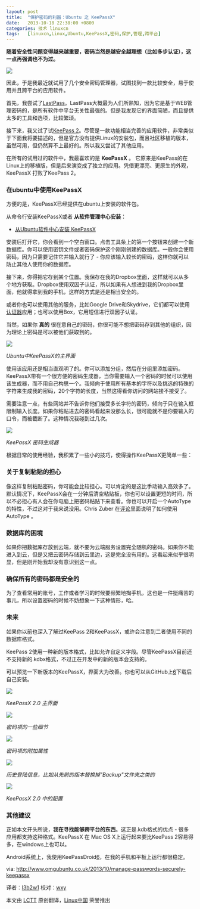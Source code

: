 ```yaml
---
layout: post
title:	"保护密码的利器：Ubuntu 之 KeePassX"
date:	2013-10-18 22:38:00 +0800 
categories:	技术 linuxcn 
tags:	[linuxcn,Linux,Ubuntu,KeePassX,密码,保护,管理,跨平台]
---
```



**随着安全性问题变得越来越重要，密码当然是越安全越理想（比如多步认证），这一点再强调也不为过。**


 ![](/Asserts/Images/album/201310/18/150116bdsr2w7k70wu355s.jpg)


因此，于是我最近就试用了几个安全密码管理器，试图找到一款比较安全，易于使用并且跨平台的应用软件。


首先，我尝试了[LastPass](https://lastpass.com/)。LastPass大概最为人们所熟知，因为它是基于WEB管理密码的，是所有软件中平台无关性最强的。但是我发现它的界面简陋，而且提供太多的工具和选项，比较繁琐。


接下来，我又试了试[KeePass 2](http://keepass.info/index.html)。尽管是一款功能相当完善的应用软件，非常类似于下面我将要描述的，但是官方没有提供Linux的安装包，而且社区移植的版本，虽然可用，但仍然算不上最好的。所以我又尝试了其他应用。


在所有的试用过的软件中，我最喜欢的是 **KeePassX** 。 它原来是KeePass的在Linux上的移植版，但是后来演变成了独立的应用。凭借更漂亮、更原生的外观，KeePassX 打败了KeePass 2。


### **在ubuntu中使用KeePassX**


方便的是，KeePassX已经提供在ubuntu上安装的软件包。


从命令行安装KeePassX或者 **从软件管理中心安装**：


* [从Ubuntu软件中心安装 KeePassX](http://apt.ubuntu.com/p/keepassx)


安装后打开它，你会看到一个空白窗口。点击工具条上的第一个按钮来创建一个新数据库。你可以使用密钥文件或者密码保护这个刚刚创建的数据库。一般你会使用密码，因为只需要记住它并输入就行了 - 你应该输入较长的密码，这样你就可以防止其他人使用你的数据库。


接下来，你得把它存到某个位置。我保存在我的Dropbox里面，这样就可以从多个地方获取。Dropbox使用双因子认证，所以如果有人想进到我的Dropbox里面，他就得拿到我的手机，这样的方式是还是相当安全的。


或者你也可以使用其他的服务，比如Google Drive和Skydrive，它们都可以使用[认证器](https://play.google.com/store/apps/details?id=com.google.android.apps.authenticator2&hl=en)应用；也可以使用Box，它用短信进行双因子认证。


当然，如果你 **真的** 很在意自己的密码，你很可能不想把密码存到其他的组织，因为理论上密码是可以被他们获取到的。


![](/Asserts/Images/album/201310/18/150117ajhahnodoni7fszi.png)


*Ubuntu中KeePassX的主界面*


使用该应用还是相当直观明了的。你可以添加分组，然后在分组里添加密码。KeePassX带有一个很方便的密码生成器，当你需要输入一个密码的时候可以使用该生成器，而不用自己构思一个。我倾向于使用所有基本的字符以及挑选的特殊的字符来生成我的密码，20个字符的长度，当然这得看你访问的网站接不接受了。


需要注意一点，有些网站并不告诉你他们接受多长字符的密码，倾向于只在输入框限制输入长度。如果你粘贴进去的密码看起来没那么长，很可能就不是你要输入的口令，而被截断了。这种情况我碰到过几次。


![](/Asserts/Images/album/201310/18/150119wwkp66w9g33pxpow.png)


*KeePassX 密码生成器*


根据日常的使用经验，我积累了一些小的技巧，使得操作KeePassX更简单一些：


### **关于复制粘贴的担心**


像这样复制粘贴密码，你可能会比较担心。可以肯定的是这比手动输入高效多了。默认情况下，KeePassX会在一分钟后清空粘贴板，你也可以设置更短的时间，所以不必担心有人会在你电脑上把密码粘贴下来查看。你也可以开启一个AutoType的特性，不过这对于我来说没用。Chris Zuber 在[评论](http://www.omgubuntu.co.uk/2013/10/manage-passwords-securely-keepassx#comment-1080345241)里面说明了如何使用 AutoType 。


### **数据库的困境**


如果你把数据库存放到云端，就不要为云端服务设置完全随机的密码。如果你不能进入到云，但是又把云密码存储到云里边，这是完全没有用的。这看起来似乎很明显，但是刚开始我却没有意识到这一点。


### **确保所有的密码都是安全的**


为了查看常用的账号，工作或者学习的时候要频繁地掏手机，这也是一件挺痛苦的事儿，所以设置密码的时候不妨想象一下这种情形，哈。


### **未来**


如果你以前也深入了解过KeePass 2和KeePassX，或许会注意到二者使用不同的数据库格式。


KeePass 2使用一种新的版本格式，比如允许自定义字段。尽管KeePassX目前还不支持新的.kdbx格式，不过正在开发中的新的版本会支持的。


可以预览一下新版本的KeePassX，界面大为改善。你也可以从GitHub上[6](https://play.google.com/store/apps/details?id=com.android.keepass&hl=en_GB)下载后自己安装。


![](/Asserts/Images/album/201310/18/150121unrn990z51cf80ff.png) 


*KeePassX 2.0 主界面*


![](/Asserts/Images/album/201310/18/150123xz70ca5cyzkc6u46.png)


*密码项的一些细节*


![](/Asserts/Images/album/201310/18/150125n96n666jzkb3gug3.png)


*密码项的附加属性*


![](/Asserts/Images/album/201310/18/150127a69a6q99qc0ypzpp.png)


*历史登陆信息，比如从先前的版本替换掉"Backup"文件夹之类的*


![](/Asserts/Images/album/201310/18/150128t9h7mwc7xv974cxv.png)


*KeePassX 2.0 中的配置*


### **其他建议**


正如本文开头所说，**我在寻找能够跨平台的东西**。这正是.kdb格式的优点 - 很多应用都支持这种格式。KeePassX 在 Mac OS X上运行起来要比KeePass 2容易得多，在windows上也可以。


Android系统上，我使用KeePassDroid[6](https://play.google.com/store/apps/details?id=com.android.keepass&hl=en_GB)，在我的手机和平板上运行都很稳定。


 


via: <http://www.omgubuntu.co.uk/2013/10/manage-passwords-securely-keepassx>


译者：[l3b2w1](https://github.com/l3b2w1) 校对：[wxy](https://github.com/wxy)


本文由 [LCTT](https://github.com/LCTT/TranslateProject) 原创翻译，[Linux中国](http://linux.cn/) 荣誉推出
